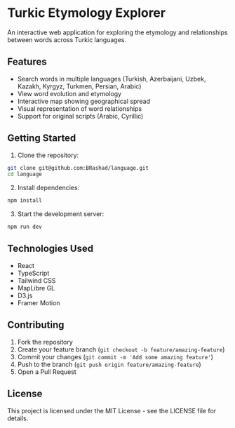 # Turkic Etymology Explorer

An interactive web application for exploring the etymology and relationships between words across Turkic languages.

## Features

- Search words in multiple languages (Turkish, Azerbaijani, Uzbek, Kazakh, Kyrgyz, Turkmen, Persian, Arabic)
- View word evolution and etymology
- Interactive map showing geographical spread
- Visual representation of word relationships
- Support for original scripts (Arabic, Cyrillic)

## Getting Started

1. Clone the repository:
```bash
git clone git@github.com:BRashad/language.git
cd language
```

2. Install dependencies:
```bash
npm install
```

3. Start the development server:
```bash
npm run dev
```

## Technologies Used

- React
- TypeScript
- Tailwind CSS
- MapLibre GL
- D3.js
- Framer Motion

## Contributing

1. Fork the repository
2. Create your feature branch (`git checkout -b feature/amazing-feature`)
3. Commit your changes (`git commit -m 'Add some amazing feature'`)
4. Push to the branch (`git push origin feature/amazing-feature`)
5. Open a Pull Request

## License

This project is licensed under the MIT License - see the LICENSE file for details.